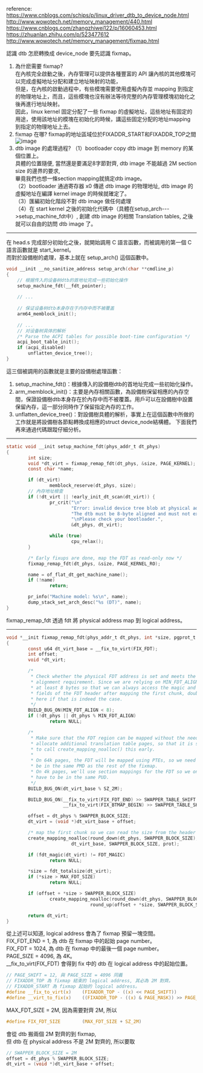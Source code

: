 reference:  
https://www.cnblogs.com/schips/p/linux_driver_dtb_to_device_node.html  
http://www.wowotech.net/memory_management/440.html  
https://www.cnblogs.com/zhangzhiwei122/p/16060453.html  
https://zhuanlan.zhihu.com/p/523477612  
http://www.wowotech.net/memory_management/fixmap.html

認識 dtb 怎麽轉換成 device_node 要先認識 fixmap。  
1. 為什麽需要 fixmap?  
在內核完全啟動之後，內存管理可以提供各種豐富的 API 讓內核的其他模塊可以完成虛擬地址分配和建立地址映射的功能，  
但是，在內核的啟動過程中，有些模塊需要使用虛擬內存並 mapping 到指定的物理地址上，而且，這些模塊也沒有辦法等待完整的內存管理模塊初始化之後再進行地址映射。  
因此，linux kernel 固定分配了一些 fixmap 的虛擬地址，這些地址有固定的用途，使用該地址的模塊在初始化的時候，講這些固定分配的地址mapping 到指定的物理地址上去。
2. fixmap 在哪?
fixmap的地址區域位於FIXADDR_START和FIXADDR_TOP之間
![image](https://github.com/OuO333333/jserv-linux-kernel-internals-study/assets/37506309/18c34bea-3dbc-458d-82a0-45b37812a675)
3. dtb image 的處理過程?
（1）bootloader copy dtb image 到 memory 的某個位置上。  
具體的位置隨便, 當然還是要滿足8字節對齊, dtb image 不能越過 2M section size 的邊界的要求,  
畢竟我們也想一條section mapping就搞定dtb image。  
（2）bootloader 通過寄存器 x0 傳遞 dtb image 的物理地址, dtb image 的虛擬地址在編譯 kernel image 的時候就確定了。  
（3）匯編初始化階段不對 dtb image 做任何處理  
（4）在 start kernel 之後的初始化代碼中（具體在setup_arch--->setup_machine_fdt中）, 創建 dtb image 的相關 Translation tables, 之後就可以自由的訪問 dtb image 了。

------------------------------------------------------------------------------------------------
在 head.s 完成部分初始化之後，就開始調用 C 語言函數，而被調用的第一個 C 語言函數就是 start_kernel。  
而對於設備樹的處理，基本上就在 setup_arch() 這個函數中。
```c
void __init __no_sanitize_address setup_arch(char **cmdline_p)
{    
    // 根据传入的设备树dtb的首地址完成一些初始化操作
    setup_machine_fdt(__fdt_pointer);
    
    // ...
    
    // 保证设备树dtb本身存在于内存中而不被覆盖
    arm64_memblock_init();
    
    // ...
    // 对设备树具体的解析
    /* Parse the ACPI tables for possible boot-time configuration */
    acpi_boot_table_init();
    if (acpi_disabled)
        unflatten_device_tree();
}
```
這三個被調用的函數就是主要的設備樹處理函數：  
1. setup_machine_fdt()：根據傳入的設備樹dtb的首地址完成一些初始化操作。
2. arm_memblock_init()：主要是內存相關函數，為設備樹保留相應的內存空間，保證設備樹dtb本身存在於內存中而不被覆蓋。用戶可以在設備樹中設置保留內存，這一部分同時作了保留指定內存的工作。
3. unflatten_device_tree()：對設備樹具體的解析，事實上在這個函數中所做的工作就是將設備樹各節點轉換成相應的struct device_node結構體。
下面我們再來通過代碼跟蹤仔細分析。  
------------------------------------------------------------------------------------------------
  
```c
static void __init setup_machine_fdt(phys_addr_t dt_phys)
{
        int size;
        void *dt_virt = fixmap_remap_fdt(dt_phys, &size, PAGE_KERNEL);
        const char *name;

        if (dt_virt)
                memblock_reserve(dt_phys, size);
        // 內存地址檢查
        if (!dt_virt || !early_init_dt_scan(dt_virt)) {
                pr_crit("\n"
                        "Error: invalid device tree blob at physical address %pa (virtual address 0x%p)\n"
                        "The dtb must be 8-byte aligned and must not exceed 2 MB in size\n"
                        "\nPlease check your bootloader.",
                        &dt_phys, dt_virt);

                while (true)
                        cpu_relax();
        }

        /* Early fixups are done, map the FDT as read-only now */
        fixmap_remap_fdt(dt_phys, &size, PAGE_KERNEL_RO);

        name = of_flat_dt_get_machine_name();
        if (!name)
                return;

        pr_info("Machine model: %s\n", name);
        dump_stack_set_arch_desc("%s (DT)", name);
}
```
fixmap_remap_fdt 透過 fdt 將 physical address map 到 logical address。  

------------------------------------------------------------------------------------------------
```c
void *__init fixmap_remap_fdt(phys_addr_t dt_phys, int *size, pgprot_t prot)
{
        const u64 dt_virt_base = __fix_to_virt(FIX_FDT);
        int offset;
        void *dt_virt;

        /*
         * Check whether the physical FDT address is set and meets the minimum
         * alignment requirement. Since we are relying on MIN_FDT_ALIGN to be
         * at least 8 bytes so that we can always access the magic and size
         * fields of the FDT header after mapping the first chunk, double check
         * here if that is indeed the case.
         */
        BUILD_BUG_ON(MIN_FDT_ALIGN < 8);
        if (!dt_phys || dt_phys % MIN_FDT_ALIGN)
                return NULL;

        /*
         * Make sure that the FDT region can be mapped without the need to
         * allocate additional translation table pages, so that it is safe
         * to call create_mapping_noalloc() this early.
         *
         * On 64k pages, the FDT will be mapped using PTEs, so we need to
         * be in the same PMD as the rest of the fixmap.
         * On 4k pages, we'll use section mappings for the FDT so we only
         * have to be in the same PUD.
         */
        BUILD_BUG_ON(dt_virt_base % SZ_2M);

        BUILD_BUG_ON(__fix_to_virt(FIX_FDT_END) >> SWAPPER_TABLE_SHIFT !=
                     __fix_to_virt(FIX_BTMAP_BEGIN) >> SWAPPER_TABLE_SHIFT);

        offset = dt_phys % SWAPPER_BLOCK_SIZE;
        dt_virt = (void *)dt_virt_base + offset;

        /* map the first chunk so we can read the size from the header */
        create_mapping_noalloc(round_down(dt_phys, SWAPPER_BLOCK_SIZE),
                        dt_virt_base, SWAPPER_BLOCK_SIZE, prot);

        if (fdt_magic(dt_virt) != FDT_MAGIC)
                return NULL;

        *size = fdt_totalsize(dt_virt);
        if (*size > MAX_FDT_SIZE)
                return NULL;

        if (offset + *size > SWAPPER_BLOCK_SIZE)
                create_mapping_noalloc(round_down(dt_phys, SWAPPER_BLOCK_SIZE), dt_virt_base,
                               round_up(offset + *size, SWAPPER_BLOCK_SIZE), prot);

        return dt_virt;
}
```
從上述可以知道, logical address 會為了 fixmap 預留一塊空間。  
FIX_FDT_END = 1, 為 dtb 在 fixmap 中的起始 page number。  
FIX_FDT = 1024, 為 dtb 在 fixmap 中的最後一個 page number。  
PAGE_SIZE = 4096, 為 4K。  
__fix_to_virt(FIX_FDT) 會得到 fix 中的 dtb 在 logical address 中的起始位置。  
```c
// PAGE_SHIFT = 12, 與 PAGE_SIZE = 4096 同義
// FIXADDR_TOP 為 fixmap 結束的 logical address, 其必為 2M 對齊。
// FIXADDR_START 為 fixmap 起始的 logical address。
#define __fix_to_virt(x)	(FIXADDR_TOP - ((x) << PAGE_SHIFT))
#define __virt_to_fix(x)	((FIXADDR_TOP - ((x) & PAGE_MASK)) >> PAGE_SHIFT)
```
MAX_FDT_SIZE = 2M, 因為需要對齊 2M, 所以
```c
#define FIX_FDT_SIZE		(MAX_FDT_SIZE + SZ_2M)
```
會從 dtb 搬兩個 2M 對齊的到 fixmap,  
但 dtb 在 physical address 不是 2M 對齊的, 所以要取
```c
// SWAPPER_BLOCK_SIZE = 2M
offset = dt_phys % SWAPPER_BLOCK_SIZE;
dt_virt = (void *)dt_virt_base + offset;
```
